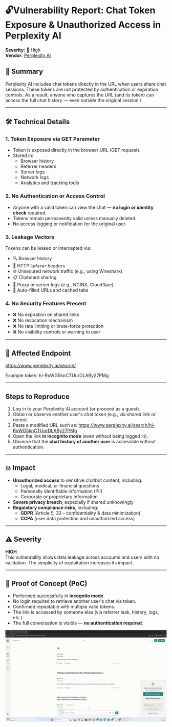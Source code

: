 # 🔓Vulnerability Report: Chat Token Exposure & Unauthorized Access in Perplexity AI

**Severity:** 🚨 High  
**Vendor:** [Perplexity AI](https://www.perplexity.ai)

## 📌 Summary

Perplexity AI includes chat tokens directly in the URL when users share chat sessions. These tokens are not protected by authentication or expiration controls. As a result, anyone who captures the URL (and its token) can access the full chat history — even outside the original session.\

---

## 🛠️ Technical Details

### 1. Token Exposure via GET Parameter

- Token is exposed directly in the browser URL (GET request).
- Stored in:
  - Browser history
  - Referrer headers
  - Server logs
  - Network logs
  - Analytics and tracking tools

### 2. No Authentication or Access Control

- Anyone with a valid token can view the chat — **no login or identity check** required.
- Tokens remain permanently valid unless manually deleted.
- No access logging or notification for the original user.

### 3. Leakage Vectors

Tokens can be leaked or intercepted via:
- 🔍 Browser history
- 🔗 HTTP `Referer` headers
- 🌐 Unsecured network traffic (e.g., using Wireshark)
- 📋 Clipboard sharing
- 📁 Proxy or server logs (e.g., NGINX, Cloudflare)
- 🧭 Auto-filled URLs and cached tabs

### 4. No Security Features Present

- ❌ No expiration on shared links
- ❌ No revocation mechanism
- ❌ No rate limiting or brute-force protection
- ❌ No visibility controls or warning to user

---

## 🔗 Affected Endpoint

https://www.perplexity.ai/search/<token>

Example token: hi-RxWG5knCTUurDLABy27PMg


---

##  Steps to Reproduce

1. Log in to your Perplexity AI account (or proceed as a guest).
2. Obtain or observe another user's chat token (e.g., via shared link or recon).
3. Paste a modified URL such as:
   https://www.perplexity.ai/search/hi-RxWG5knCTUurDLABy27PMg
4. Open the link **in incognito mode** (even without being logged in).
5. Observe that the **chat history of another user** is accessible without authentication.

---

## 💥 Impact

- **Unauthorized access** to sensitive chatbot content, including:
  - Legal, medical, or financial questions
  - Personally identifiable information (PII)
  - Corporate or proprietary information
- **Severe privacy breach**, especially if shared unknowingly
- **Regulatory compliance risks**, including:
  - **GDPR** (Article 5, 32 – confidentiality & data minimization)
  - **CCPA** (user data protection and unauthorized access)
---

## ⚠️ Severity

**HIGH**  
This vulnerability allows data leakage across accounts and users with no validation. The simplicity of exploitation increases its impact.

---

## 🧪 Proof of Concept (PoC)

- Performed successfully in **incognito mode**.
- No login required to retrieve another user's chat via token.
- Confirmed repeatable with multiple valid tokens.
- The link is accessed by someone else (via referrer leak, history, logs, etc.).
- The full conversation is visible — **no authentication required**.

![PoC Screenshot](https://github.com/mano257200/perplexity/blob/main/POC-Perplexity.png?raw=true)


   

   
